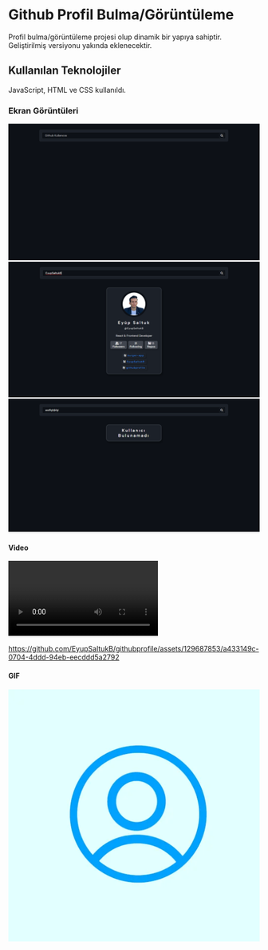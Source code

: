<h1>Github Profil Bulma/Görüntüleme</h1>


Profil bulma/görüntüleme projesi olup dinamik bir yapıya sahiptir.
Geliştirilmiş versiyonu yakında eklenecektir.

<h2> Kullanılan Teknolojiler</h2>

JavaScript, HTML ve CSS kullanıldı.


<h3>Ekran Görüntüleri</h3>

![](images/eg1.png)
![](images/eg2.png)
![](images/eg3.png)

<h4> Video </h4>

![](images/githubprofilesr.mp4)



https://github.com/EyupSaltukB/githubprofile/assets/129687853/a433149c-0704-4ddd-94eb-eecddd5a2792




<h4> GIF </h4>

![](images/gprofilegif.webp)
